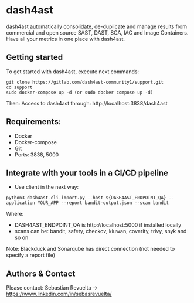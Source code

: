 # dash4ast

dash4ast automatically consolidate, de-duplicate and manage results from commercial and open source SAST, DAST, SCA, IAC and Image Containers. Have all your metrics in one place with dash4ast.

## Getting started

To get started with dash4ast, execute next commands:

```
git clone https://gitlab.com/dash4ast-community1/support.git
cd support
sudo docker-compose up -d (or sudo docker compose up -d)
```

Then:
Access to dash4ast through: http://localhost:3838/dash4ast

## Requirements:

* Docker
* Docker-compose
* Git
* Ports: 3838, 5000

## Integrate with your tools in a CI/CD pipeline

- Use client in the next way:

```
python3 dash4ast-cli-import.py --host ${DASH4AST_ENDPOINT_QA} --application YOUR_APP --report bandit-output.json --scan bandit
```

Where:
* DASH4AST_ENDPOINT_QA is http://localhost:5000 if installed locally
* scans can be: bandit, safety, checkov, kiuwan, coverity, trivy, snyk and so on

Note: Blackduck and Sonarqube has direct connection (not needed to specify a report file)

## Authors & Contact

Please contact:
Sebastian Revuelta -> https://www.linkedin.com/in/sebasrevuelta/

